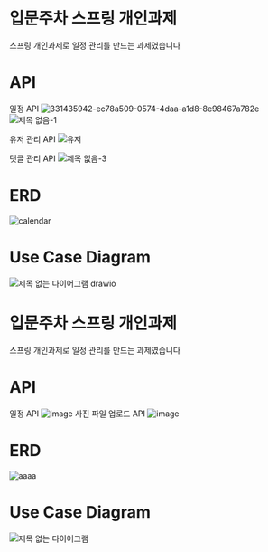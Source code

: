 # 입문주차 스프링 개인과제
스프링 개인과제로 일정 관리를 만드는 과제였습니다

# API
일정 API
![331435942-ec78a509-0574-4daa-a1d8-8e98467a782e](https://github.com/Rehamus/calendar/assets/161007461/d3ecd770-230c-46c0-8483-91387cd9036d)
![제목 없음-1](https://github.com/Rehamus/calendar/assets/161007461/7f4b7699-a03d-4937-bf4a-3ef956e83e2f)

유저 관리 API
![유저](https://github.com/Rehamus/calendar/assets/161007461/ac25c436-8825-45e7-b47e-f83be74aa1c2)

댓글 관리 API
![제목 없음-3](https://github.com/Rehamus/calendar/assets/161007461/5fc75ec8-a0b7-478a-89a6-f6016726bb85)

# ERD
![calendar](https://github.com/Rehamus/calendar/assets/161007461/26db0a28-fe81-4dde-a1f1-70fd510b1157)

# Use Case Diagram
![제목 없는 다이어그램 drawio](https://github.com/Rehamus/calendar/assets/161007461/b8bd2e99-5eb4-4ab9-9d73-ec80b922f858)



# 입문주차 스프링 개인과제
스프링 개인과제로 일정 관리를 만드는 과제였습니다

# API
일정 API
![image](https://github.com/Rehamus/calendar/assets/161007461/ec78a509-0574-4daa-a1d8-8e98467a782e)
사진 파일 업로드 API
![image](https://github.com/Rehamus/calendar/assets/161007461/fa6315fc-226b-4df5-bd45-ba824666b1d8)

# ERD
![aaaa](https://github.com/Rehamus/calendar/assets/161007461/d9ceda9b-f44c-42a9-a061-dde8b8506798)

# Use Case Diagram
![제목 없는 다이어그램](https://github.com/Rehamus/calendar/assets/161007461/48c70acb-df5d-44a1-986f-58955ec425d9)


